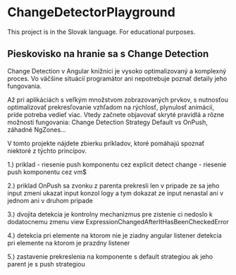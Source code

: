 # ChangeDetectorPlayground

This project is in the Slovak language. For educational purposes.

## Pieskovisko na hranie sa s Change Detection
Change Detection v Angular knižnici je vysoko optimalizovaný a komplexný proces. Vo väčšine situácií 
programátor ani nepotrebuje poznať detaily jeho fungovania.

Až pri aplikáciách s veľkým množstvom zobrazovaných prvkov, s nutnosťou optimalizovať prekresľovanie
vzhľadom na rýchlosť, plynulosť animácií, príde potreba vedieť viac. Vtedy začnete objavovať skryté 
pravidlá a rôzne možnosti fungovania: Change Detection Strategy Default vs OnPush, záhadné NgZones...

V tomto projekte nájdete zbierku príkladov, ktoré pomáhajú spoznať niektoré z týchto princípov.


1.) priklad
	- riesenie push komponentu cez explicit detect change
	- riesenie push komponentu cez vm$

2.) priklad
	OnPush sa zvonku z parenta prekresli len v pripade ze sa jeho input zmeni
	ukazat input konzol logy a tym dokazat ze input nenastal ani v jednom ani v druhom pripade

3.) dvojita detekcia je kontrolny mechanizmus pre zistenie ci nedoslo k dodatocnemu zmenu view
	ExpressionChangedAfterItHasBeenCheckedError

4.) detekcia pri elemente na ktorom nie je ziadny angular listener
	detekcia pri elemente na ktorom je prazdny listener

5.) zastavenie prekreslenia na komponente s default strategiou ak jeho parent je s push strategiou
